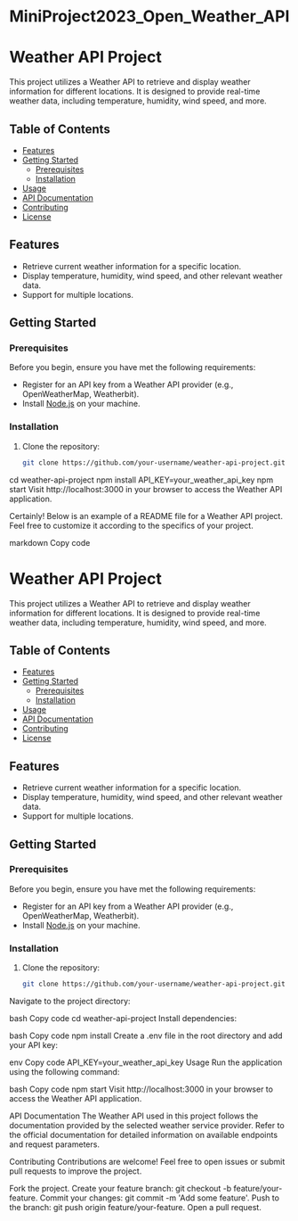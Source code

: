 # MiniProject2023_Open_Weather_API
# Weather API Project

This project utilizes a Weather API to retrieve and display weather information for different locations. It is designed to provide real-time weather data, including temperature, humidity, wind speed, and more.

## Table of Contents

- [Features](#features)
- [Getting Started](#getting-started)
  - [Prerequisites](#prerequisites)
  - [Installation](#installation)
- [Usage](#usage)
- [API Documentation](#api-documentation)
- [Contributing](#contributing)
- [License](#license)

## Features

- Retrieve current weather information for a specific location.
- Display temperature, humidity, wind speed, and other relevant weather data.
- Support for multiple locations.

## Getting Started

### Prerequisites

Before you begin, ensure you have met the following requirements:

- Register for an API key from a Weather API provider (e.g., OpenWeatherMap, Weatherbit).
- Install [Node.js](https://nodejs.org/) on your machine.

### Installation

1. Clone the repository:

   ```bash
   git clone https://github.com/your-username/weather-api-project.git
cd weather-api-project
npm install
API_KEY=your_weather_api_key
npm start
Visit http://localhost:3000 in your browser to access the Weather API application.

Certainly! Below is an example of a README file for a Weather API project. Feel free to customize it according to the specifics of your project.

markdown
Copy code
# Weather API Project

This project utilizes a Weather API to retrieve and display weather information for different locations. It is designed to provide real-time weather data, including temperature, humidity, wind speed, and more.

## Table of Contents

- [Features](#features)
- [Getting Started](#getting-started)
  - [Prerequisites](#prerequisites)
  - [Installation](#installation)
- [Usage](#usage)
- [API Documentation](#api-documentation)
- [Contributing](#contributing)
- [License](#license)

## Features

- Retrieve current weather information for a specific location.
- Display temperature, humidity, wind speed, and other relevant weather data.
- Support for multiple locations.

## Getting Started

### Prerequisites

Before you begin, ensure you have met the following requirements:

- Register for an API key from a Weather API provider (e.g., OpenWeatherMap, Weatherbit).
- Install [Node.js](https://nodejs.org/) on your machine.

### Installation

1. Clone the repository:

   ```bash
   git clone https://github.com/your-username/weather-api-project.git
Navigate to the project directory:

bash
Copy code
cd weather-api-project
Install dependencies:

bash
Copy code
npm install
Create a .env file in the root directory and add your API key:

env
Copy code
API_KEY=your_weather_api_key
Usage
Run the application using the following command:

bash
Copy code
npm start
Visit http://localhost:3000 in your browser to access the Weather API application.

API Documentation
The Weather API used in this project follows the documentation provided by the selected weather service provider. Refer to the official documentation for detailed information on available endpoints and request parameters.

Contributing
Contributions are welcome! Feel free to open issues or submit pull requests to improve the project.

Fork the project.
Create your feature branch: git checkout -b feature/your-feature.
Commit your changes: git commit -m 'Add some feature'.
Push to the branch: git push origin feature/your-feature.
Open a pull request.
